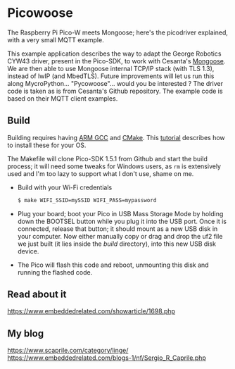 # Picowoose

The Raspberry Pi Pico-W meets Mongoose; here's the picodriver explained, with a very small MQTT example.

This example application describes the way to adapt the George Robotics CYW43 driver, present in the Pico-SDK, to work with Cesanta's [Mongoose](http://github.com/cesanta/mongoose/). We are then able to use Mongoose internal TCP/IP stack (with TLS 1.3), instead of lwIP (and MbedTLS). Future improvements will let us run this along MycroPython... "Pycowoose"... would you be interested ?
The driver code is taken as is from Cesanta's Github repository.
The example code is based on their MQTT client examples.

## Build

Building requires having [ARM GCC](https://launchpad.net/gcc-arm-embedded) and [CMake](https://cmake.org). This [tutorial](https://mongoose.ws/documentation/tutorials/tools/) describes how to install these for your OS.

The Makefile will clone Pico-SDK 1.5.1 from Github and start the build process; it will need some tweaks for Windows users, as `rm` is extensively used and I'm too lazy to support what I don't use, shame on me.

- Build with your Wi-Fi credentials
  ```sh
  $ make WIFI_SSID=mySSID WIFI_PASS=mypassword
  ```
- Plug your board; boot your Pico in USB Mass Storage Mode by holding down the BOOTSEL button while you plug it into the USB port. Once it is connected, release that button; it should mount as a new USB disk in your computer. Now either manually copy or drag and drop the uf2 file we just built (it lies inside the _build_ directory), into this new USB disk device.

- The Pico will flash this code and reboot, unmounting this disk and running the flashed code.

## Read about it

https://www.embeddedrelated.com/showarticle/1698.php

## My blog

https://www.scaprile.com/category/linge/
https://www.embeddedrelated.com/blogs-1/nf/Sergio_R_Caprile.php
